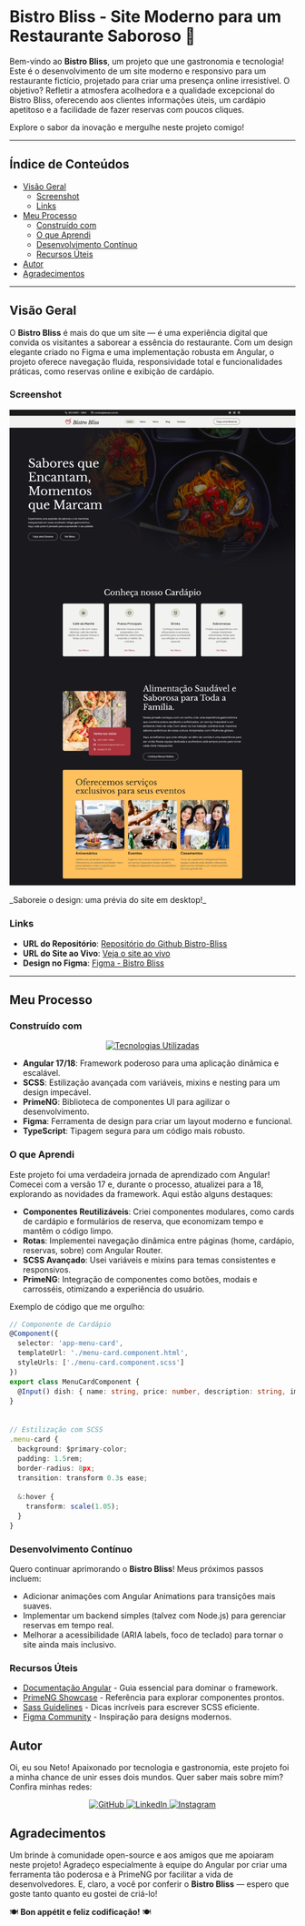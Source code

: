 # Bistro Bliss - Site Moderno para um Restaurante Saboroso 🍴

Bem-vindo ao **Bistro Bliss**, um projeto que une gastronomia e tecnologia! Este é o desenvolvimento de um site moderno e responsivo para um restaurante fictício, projetado para criar uma presença online irresistível. O objetivo? Refletir a atmosfera acolhedora e a qualidade excepcional do Bistro Bliss, oferecendo aos clientes informações úteis, um cardápio apetitoso e a facilidade de fazer reservas com poucos cliques.

Explore o sabor da inovação e mergulhe neste projeto comigo!

---

## Índice de Conteúdos

- [Visão Geral](#visão-geral)
  - [Screenshot](#screenshot)
  - [Links](#links)
- [Meu Processo](#meu-processo)
  - [Construído com](#construído-com)
  - [O que Aprendi](#o-que-aprendi)
  - [Desenvolvimento Contínuo](#desenvolvimento-contínuo)
  - [Recursos Úteis](#recursos-úteis)
- [Autor](#autor)
- [Agradecimentos](#agradecimentos)

---

## Visão Geral

O **Bistro Bliss** é mais do que um site — é uma experiência digital que convida os visitantes a saborear a essência do restaurante. Com um design elegante criado no Figma e uma implementação robusta em Angular, o projeto oferece navegação fluida, responsividade total e funcionalidades práticas, como reservas online e exibição de cardápio.

### Screenshot

<p align="center">
  <img src="https://raw.githubusercontent.com/denetodev/bistro-bliss/refs/heads/main/design/Bistro-Bliss-Design.png" alt="Design do Bistro Bliss">
</p>
_Saboreie o design: uma prévia do site em desktop!_

### Links

- **URL do Repositório**: [Repositório do Github Bistro-Bliss](https://github.com/denetodev/bistro-bliss)
- **URL do Site ao Vivo**: [Veja o site ao vivo](https://bistro-bliss-amber.vercel.app/home)
- **Design no Figma**: [Figma - Bistro Bliss](https://www.figma.com/design/TIRsomLOaei5NEvSIyGUby/Projeto---Restaurante?node-id=0-1&p=f&t=tipeT4ZuneuVdwID-0)

---

## Meu Processo

### Construído com

<p align="center">
  <a href="#"><img src="https://skillicons.dev/icons?i=angular,scss,typescript,figma,prime" alt="Tecnologias Utilizadas"></a>
</p>

- **Angular 17/18**: Framework poderoso para uma aplicação dinâmica e escalável.
- **SCSS**: Estilização avançada com variáveis, mixins e nesting para um design impecável.
- **PrimeNG**: Biblioteca de componentes UI para agilizar o desenvolvimento.
- **Figma**: Ferramenta de design para criar um layout moderno e funcional.
- **TypeScript**: Tipagem segura para um código mais robusto.

### O que Aprendi

Este projeto foi uma verdadeira jornada de aprendizado com Angular! Comecei com a versão 17 e, durante o processo, atualizei para a 18, explorando as novidades da framework. Aqui estão alguns destaques:

- **Componentes Reutilizáveis**: Criei componentes modulares, como cards de cardápio e formulários de reserva, que economizam tempo e mantêm o código limpo.
- **Rotas**: Implementei navegação dinâmica entre páginas (home, cardápio, reservas, sobre) com Angular Router.
- **SCSS Avançado**: Usei variáveis e mixins para temas consistentes e responsivos.
- **PrimeNG**: Integração de componentes como botões, modais e carrosséis, otimizando a experiência do usuário.

Exemplo de código que me orgulho:

```typescript
// Componente de Cardápio
@Component({
  selector: 'app-menu-card',
  templateUrl: './menu-card.component.html',
  styleUrls: ['./menu-card.component.scss']
})
export class MenuCardComponent {
  @Input() dish: { name: string, price: number, description: string, image: string };
}


// Estilização com SCSS
.menu-card {
  background: $primary-color;
  padding: 1.5rem;
  border-radius: 8px;
  transition: transform 0.3s ease;

  &:hover {
    transform: scale(1.05);
  }
}
```

### Desenvolvimento Contínuo

Quero continuar aprimorando o **Bistro Bliss**! Meus próximos passos incluem:

- Adicionar animações com Angular Animations para transições mais suaves.
- Implementar um backend simples (talvez com Node.js) para gerenciar reservas em tempo real.
- Melhorar a acessibilidade (ARIA labels, foco de teclado) para tornar o site ainda mais inclusivo.

### Recursos Úteis

- [Documentação Angular](https://angular.io/docs) - Guia essencial para dominar o framework.
- [PrimeNG Showcase](https://www.primefaces.org/primeng/) - Referência para explorar componentes prontos.
- [Sass Guidelines](https://sass-guidelin.es/) - Dicas incríveis para escrever SCSS eficiente.
- [Figma Community](https://www.figma.com/community) - Inspiração para designs modernos.

## Autor

Oi, eu sou Neto! Apaixonado por tecnologia e gastronomia, este projeto foi a minha chance de unir esses dois mundos. Quer saber mais sobre mim? Confira minhas redes:

<div align="center">
  <a href="https://github.com/seu-usuario">
    <img src="https://skillicons.dev/icons?i=github" alt="GitHub" />
  </a>
  <a href="https://www.linkedin.com/in/seu-linkedin">
    <img src="https://skillicons.dev/icons?i=linkedin" alt="LinkedIn" />
  </a>
  <a href="https://www.instagram.com/seu-instagram">
    <img src="https://skillicons.dev/icons?i=instagram" alt="Instagram" />
  </a>
</div>

## Agradecimentos

Um brinde à comunidade open-source e aos amigos que me apoiaram neste projeto! Agradeço especialmente à equipe do Angular por criar uma ferramenta tão poderosa e à PrimeNG por facilitar a vida de desenvolvedores. E, claro, a você por conferir o **Bistro Bliss** — espero que goste tanto quanto eu gostei de criá-lo!

🍽️ **Bon appétit e feliz codificação!** 🍽️
